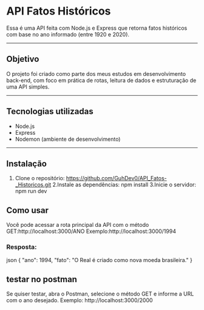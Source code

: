 # API Fatos Históricos

Essa é uma API feita com Node.js e Express que retorna fatos históricos com base no ano informado (entre 1920 e 2020).

---

## Objetivo

O projeto foi criado como parte dos meus estudos em desenvolvimento back-end, com foco em prática de rotas, leitura de dados e estruturação de uma API simples.

---

## Tecnologias utilizadas

- Node.js  
- Express  
- Nodemon (ambiente de desenvolvimento)
---
## Instalação

1. Clone o repositório:  https://github.com/GuhDev0/API_Fatos-_Historicos.git
2.Instale as dependências: npm install
3.Inicie o servidor: npm run dev

## Como usar

Você pode acessar a rota principal da API com o método GET:http://localhost:3000/ANO
Exemplo:http://localhost:3000/1994
### Resposta:
json
{
  "ano": 1994,
  "fato": "O Real é criado como nova moeda brasileira."
}
## testar no postman
Se quiser testar, abra o Postman, selecione o método GET e informe a URL com o ano desejado. Exemplo:
http://localhost:3000/2000
